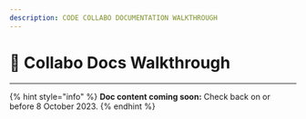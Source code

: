 ```yaml
---
description: CODE COLLABO DOCUMENTATION WALKTHROUGH
---
```


# 🚶 Collabo Docs Walkthrough

***

{% hint style="info" %}
**Doc content coming soon:** Check back on or before 8 October 2023.
{% endhint %}
